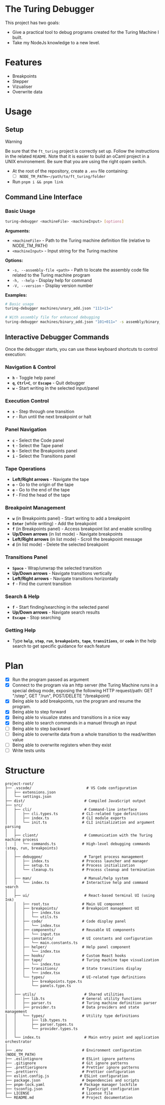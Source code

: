 # The Turing Debugger

This project has two goals:

- Give a practical tool to debug programs created for the Turing Machine I built.
- Take my NodeJs knowledge to a new level.

# Features

- Breakpoints
- Stepper
- Vizualiser
- Overwrite data

# Usage

## Setup

> [!WARNING]
> Be sure that the `ft_turing` project is correctly set up. Follow the instructions in the related `README`.
> Note that it is easier to build an oCaml project in a UNIX environement.
> Be sure that you are using the right opam switch.

- At the root of the repository, create a `.env` file containing:
  - [ ] `NODE_TM_PATH=~/path/to/ft_turing/folder`
- Run `pnpm i && pnpm link`

## Command Line Interface

### Basic Usage

```bash
turing-debugger <machineFile> <machineInput> [options]
```

**Arguments:**

- `<machineFile>` - Path to the Turing machine definition file (relative to NODE_TM_PATH)
- `<machineInput>` - Input string for the Turing machine

**Options:**

- `-s, --assembly-file <path>` - Path to locate the assembly code file related to the Turing machine program
- `-h, --help` - Display help for command
- `-V, --version` - Display version number

**Examples:**

```bash
# Basic usage
turing-debugger machines/unary_add.json "111+11="

# With assembly file for enhanced debugging
turing-debugger machines/binary_add.json "101+011=" -s assembly/binary_add.asm
```

## Interactive Debugger Commands

Once the debugger starts, you can use these keyboard shortcuts to control execution:

### Navigation & Control

- **`h`** - Toggle help panel
- **`q`**, **`Ctrl+C`**, or **`Escape`** - Quit debugger
- **`w`** - Start writing in the selected input/panel

### Execution Control

- **`s`** - Step through one transition
- **`r`** - Run until the next breakpoint or halt

### Panel Navigation

- **`c`** - Select the Code panel
- **`t`** - Select the Tape panel
- **`b`** - Select the Breakpoints panel
- **`i`** - Select the Transitions panel

### Tape Operations

- **Left/Right arrows** - Navigate the tape
- **`o`** - Go to the origin of the tape
- **`e`** - Go to the end of the tape
- **`f`** - Find the head of the tape

### Breakpoint Management

- **`w`** (in Breakpoints panel) - Start writing to add a breakpoint
- **`Enter`** (while writing) - Add the breakpoint
- **`f`** (in Breakpoints panel) - Access breakpoint list and enable scrolling
- **Up/Down arrows** (in list mode) - Navigate breakpoints
- **Left/Right arrows** (in list mode) - Scroll the breakpoint message
- **`d`** (in list mode) - Delete the selected breakpoint

### Transitions Panel

- **`Space`** - Wrap/unwrap the selected transition
- **Up/Down arrows** - Navigate transitions vertically
- **Left/Right arrows** - Navigate transitions horizontally
- **`f`** - Find the current transition

### Search & Help

- **`f`** - Start finding/searching in the selected panel
- **Up/Down arrows** - Navigate search results
- **`Escape`** - Stop searching

### Getting Help

- Type **`help`**, **`step`**, **`run`**, **`breakpoints`**, **`tape`**, **`transitions`**, or **`code`** in the help search to get specific guidance for each feature

# Plan

- [x] Run the program passed as argument
- [x] Connect to the program via an http server (the Turing Machine runs in a special debug mode, exposing the following HTTP request/path: GET "/step", GET "/run", POST/DELETE "/breakpoint)
- [x] Being able to add breakpoints, run the program and resume the program.
- [x] Being able to step forward
- [x] Being able to visualize states and transitions in a nice way
- [x] Being able to search commands in a manuel through an input
- [ ] Being able to step backward
- [ ] Being able to overwrite data from a whole transition to the read/written value
- [ ] Being able to overwrite registers when they exist
- [ ] Write tests units

# Structure

```
project-root/
├── .vscode/                         # VS Code configuration
│   ├── extensions.json
│   └── settings.json
├── dist/                           # Compiled JavaScript output
├── src/
│   ├── cli/                        # Command-line interface
│   │   ├── cli.types.ts           # CLI-related type definitions
│   │   ├── index.ts               # CLI module exports
│   │   └── init.ts                # CLI initialization and argument parsing
│   │
│   ├── client/                     # Communication with the Turing machine process
│   │   └── commands.ts            # High-level debugging commands (step, run, breakpoints)
│   │
│   ├── debuggee/                   # Target process management
│   │   ├── index.ts               # Process launcher and manager
│   │   ├── setup.ts               # Process initialization
│   │   └── cleanup.ts             # Process cleanup and termination
│   │
│   ├── man/                        # Manual/help system
│   │   └── index.ts               # Interactive help and command search
│   │
│   ├── ui/                         # React-based terminal UI (using Ink)
│   │   ├── root.tsx               # Main UI component
│   │   ├── breakpoints/           # Breakpoint management UI
│   │   │   ├── index.tsx
│   │   │   └── utils.ts
│   │   ├── code/                  # Code display panel
│   │   │   └── index.tsx
│   │   ├── components/            # Reusable UI components
│   │   │   └── input.tsx
│   │   ├── constants/             # UI constants and configuration
│   │   │   └── main.constants.ts
│   │   ├── helper/                # Help panel component
│   │   │   └── index.tsx
│   │   ├── hooks/                 # Custom React hooks
│   │   ├── tape/                  # Turing machine tape visualization
│   │   │   └── index.tsx
│   │   ├── transitions/           # State transitions display
│   │   │   └── index.tsx
│   │   └── types/                 # UI-related type definitions
│   │       ├── breakpoints.type.ts
│   │       └── panels.type.ts
│   │
│   ├── utils/                      # Shared utilities
│   │   ├── lib.ts                 # General utility functions
│   │   ├── parser.ts              # Turing machine definition parser
│   │   ├── provider.ts            # Data providers and state management
│   │   └── types/                 # Utility type definitions
│   │       ├── lib.types.ts
│   │       ├── parser.types.ts
│   │       └── provider.types.ts
│   │
│   └── index.ts                    # Main entry point and application orchestrator
│
├── .env                           # Environment configuration (NODE_TM_PATH)
├── .eslintignore                  # ESLint ignore patterns
├── .gitignore                     # Git ignore patterns
├── .prettierignore                # Prettier ignore patterns
├── .prettierrc                    # Prettier configuration
├── eslint.config.js              # ESLint configuration
├── package.json                   # Dependencies and scripts
├── pnpm-lock.yaml                # Package manager lockfile
├── tsconfig.json                  # TypeScript configuration
├── LICENSE                        # License file
└── README.md                      # Project documentation
```
